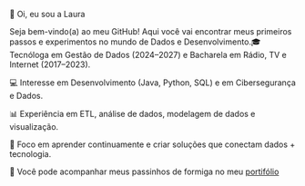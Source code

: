 
👋 Oi, eu sou a Laura

Seja bem-vindo(a) ao meu GitHub!
Aqui você vai encontrar meus primeiros passos e experimentos no mundo de Dados e Desenvolvimento.🎓 Tecnóloga em Gestão de Dados (2024–2027) e Bacharela em Rádio, TV e Internet (2017–2023).

💻 Interesse em Desenvolvimento (Java, Python, SQL) e em Cibersegurança e Dados.

📊 Experiência em ETL, análise de dados, modelagem de dados e visualização.

🚀 Foco em aprender continuamente e criar soluções que conectam dados + tecnologia.
    
  
🐜 Você pode acompanhar meus passinhos de formiga no meu [portifólio](https://sites.google.com/view/laurammarinho/p%C3%A1gina-inicial)








